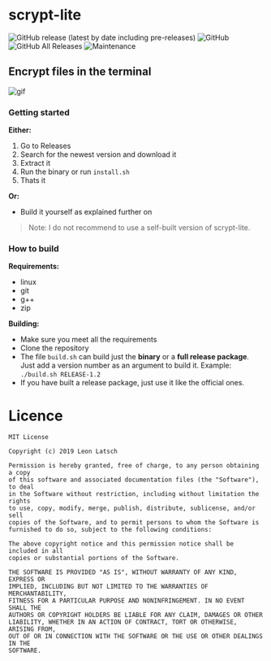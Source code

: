 # scrypt-lite

![GitHub release (latest by date including pre-releases)](https://img.shields.io/github/v/release/leonlatsch/scrypt-lite?include_prereleases&label=version&style=for-the-badge)
![GitHub](https://img.shields.io/github/license/leonlatsch/scrypt-lite?style=for-the-badge)
![GitHub All Releases](https://img.shields.io/github/downloads/leonlatsch/scrypt-lite/total?style=for-the-badge)
![Maintenance](https://img.shields.io/maintenance/yes/2019?style=for-the-badge)

## Encrypt files in the terminal

![gif](https://media.giphy.com/media/IbrrVCEtRwWJHUcDMk/giphy.gif)

### Getting started

**Either:**

1. Go to Releases
2. Search for the newest version and download it
3. Extract it
4. Run the binary or run `install.sh`
5. Thats it

**Or:**

- Build it yourself as explained further on

> Note: I do not recommend to use a self-built version of scrypt-lite.



### How to build


**Requirements:**

- linux
- git
- g++
- zip



**Building:**

- Make sure you meet all the requirements
- Clone the repository
- The file `build.sh` can build just the **binary** or a **full release package**. Just add a version number as an argument to build it. Example: `./build.sh RELEASE-1.2`
- If you have built a release package, just use it like the official ones.

Licence
=======

    MIT License
    
    Copyright (c) 2019 Leon Latsch
    
    Permission is hereby granted, free of charge, to any person obtaining a copy
    of this software and associated documentation files (the "Software"), to deal
    in the Software without restriction, including without limitation the rights
    to use, copy, modify, merge, publish, distribute, sublicense, and/or sell
    copies of the Software, and to permit persons to whom the Software is
    furnished to do so, subject to the following conditions:
    
    The above copyright notice and this permission notice shall be included in all
    copies or substantial portions of the Software.
    
    THE SOFTWARE IS PROVIDED "AS IS", WITHOUT WARRANTY OF ANY KIND, EXPRESS OR
    IMPLIED, INCLUDING BUT NOT LIMITED TO THE WARRANTIES OF MERCHANTABILITY,
    FITNESS FOR A PARTICULAR PURPOSE AND NONINFRINGEMENT. IN NO EVENT SHALL THE
    AUTHORS OR COPYRIGHT HOLDERS BE LIABLE FOR ANY CLAIM, DAMAGES OR OTHER
    LIABILITY, WHETHER IN AN ACTION OF CONTRACT, TORT OR OTHERWISE, ARISING FROM,
    OUT OF OR IN CONNECTION WITH THE SOFTWARE OR THE USE OR OTHER DEALINGS IN THE
    SOFTWARE.
